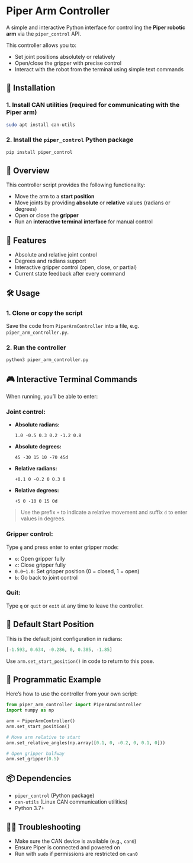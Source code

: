 # Piper Arm Controller

A simple and interactive Python interface for controlling the **Piper robotic arm** via the `piper_control` API.

This controller allows you to:
- Set joint positions absolutely or relatively
- Open/close the gripper with precise control
- Interact with the robot from the terminal using simple text commands

## 🚀 Installation

### 1. Install CAN utilities (required for communicating with the Piper arm)
```bash
sudo apt install can-utils
```

### 2. Install the `piper_control` Python package
```bash
pip install piper_control
```

## 🧠 Overview

This controller script provides the following functionality:

- Move the arm to a **start position**
- Move joints by providing **absolute** or **relative** values (radians or degrees)
- Open or close the **gripper**
- Run an **interactive terminal interface** for manual control

## 🧩 Features

- Absolute and relative joint control  
- Degrees and radians support  
- Interactive gripper control (open, close, or partial)  
- Current state feedback after every command  

## 🛠 Usage

### 1. Clone or copy the script
Save the code from `PiperArmController` into a file, e.g. `piper_arm_controller.py`.

### 2. Run the controller

```bash
python3 piper_arm_controller.py
```

## 🎮 Interactive Terminal Commands

When running, you’ll be able to enter:

### Joint control:
- **Absolute radians:**  
  ```
  1.0 -0.5 0.3 0.2 -1.2 0.8
  ```

- **Absolute degrees:**  
  ```
  45 -30 15 10 -70 45d
  ```

- **Relative radians:**  
  ```
  +0.1 0 -0.2 0 0.3 0
  ```

- **Relative degrees:**  
  ```
  +5 0 -10 0 15 0d
  ```

> Use the prefix `+` to indicate a relative movement and suffix `d` to enter values in degrees.

### Gripper control:
Type `g` and press enter to enter gripper mode:
- `o`: Open gripper fully  
- `c`: Close gripper fully  
- `0.0`–`1.0`: Set gripper position (0 = closed, 1 = open)  
- `b`: Go back to joint control  

### Quit:
Type `q` or `quit` or `exit` at any time to leave the controller.

## 📍 Default Start Position

This is the default joint configuration in radians:
```python
[-1.593, 0.634, -0.286, 0, 0.385, -1.85]
```

Use `arm.set_start_position()` in code to return to this pose.

## 🧪 Programmatic Example

Here’s how to use the controller from your own script:

```python
from piper_arm_controller import PiperArmController
import numpy as np

arm = PiperArmController()
arm.set_start_position()

# Move arm relative to start
arm.set_relative_angles(np.array([0.1, 0, -0.2, 0, 0.1, 0]))

# Open gripper halfway
arm.set_gripper(0.5)
```

## 📦 Dependencies

- `piper_control` (Python package)  
- `can-utils` (Linux CAN communication utilities)  
- Python 3.7+

## 👨‍🔧 Troubleshooting

- Make sure the CAN device is available (e.g., `can0`)  
- Ensure Piper is connected and powered on  
- Run with `sudo` if permissions are restricted on `can0`
